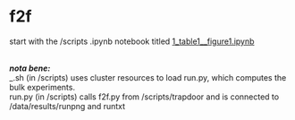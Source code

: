 # f2f

start with the /scripts .ipynb notebook titled <a href="https://github.com/albertlarson/f2f/blob/master/scripts/1_table1__figure1.ipynb">1_table1__figure1.ipynb</a><br><br>

<i><b>nota bene: </i></b><br>
 _.sh (in /scripts) uses cluster resources to load run.py, which computes the bulk experiments. <br>
 run.py (in /scripts) calls f2f.py from /scripts/trapdoor and is connected to /data/results/runpng and runtxt
